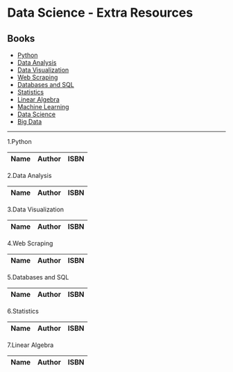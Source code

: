 # Data Science - Extra Resources

## Books

- [Python](#python)
- [Data Analysis](#data-analysis)
- [Data Visualization](#data-visualization)
- [Web Scraping](#web-scraping)
- [Databases and SQL](#databases-and-sql)
- [Statistics](#statistics)
- [Linear Algebra](#linear-algebra)
- [Machine Learning](#machine-learning)
- [Data Science](#data-science)
- [Big Data](#big-data)


---


1.Python

Name | Author | ISBN 
:-- | :--: | :--:


2.Data Analysis

Name | Author | ISBN 
:-- | :--: | :--:


3.Data Visualization

Name | Author | ISBN 
:-- | :--: | :--:


4.Web Scraping

Name | Author | ISBN 
:-- | :--: | :--:

5.Databases and SQL

Name | Author | ISBN 
:-- | :--: | :--:

6.Statistics


Name | Author | ISBN 
:-- | :--: | :--:

7.Linear Algebra

Name | Author | ISBN 
:-- | :--: | :--:
